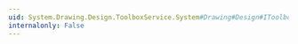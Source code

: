 ```yaml
---
uid: System.Drawing.Design.ToolboxService.System#Drawing#Design#IToolboxService#IsToolboxItem(System.Object,System.ComponentModel.Design.IDesignerHost)
internalonly: False
---
```

